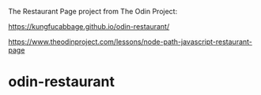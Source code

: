 The Restaurant Page project from The Odin Project:

https://kungfucabbage.github.io/odin-restaurant/

https://www.theodinproject.com/lessons/node-path-javascript-restaurant-page

# odin-restaurant